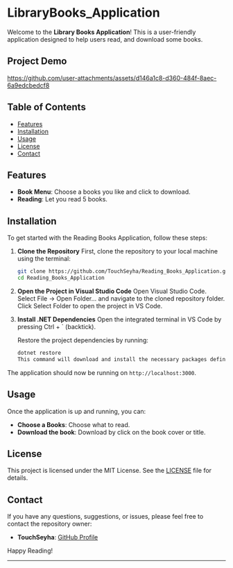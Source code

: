 # LibraryBooks_Application

Welcome to the **Library Books Application**! This is a user-friendly application designed to help users read, and download some books.

## Project Demo
https://github.com/user-attachments/assets/d146a1c8-d360-484f-8aec-6a9edcbedcf8

## Table of Contents

- [Features](#features)
- [Installation](#installation)
- [Usage](#usage)
- [License](#license)
- [Contact](#contact)

## Features

- **Book Menu**: Choose a books you like and click to download.
- **Reading**: Let you read 5 books.

## Installation

To get started with the Reading Books Application, follow these steps:

1. **Clone the Repository**
    First, clone the repository to your local machine using the terminal:
    ```bash
    git clone https://github.com/TouchSeyha/Reading_Books_Application.git
    cd Reading_Books_Application
    ```
 2. **Open the Project in Visual Studio Code**
    Open Visual Studio Code.
    Select File -> Open Folder... and navigate to the cloned repository folder.
    Click Select Folder to open the project in VS Code.
 3. **Install .NET Dependencies**
    Open the integrated terminal in VS Code by pressing Ctrl + ` (backtick).
    
    Restore the project dependencies by running:
    
    ```bash
    dotnet restore
    This command will download and install the necessary packages defined in the .csproj file.
    ```

   The application should now be running on `http://localhost:3000`.

## Usage

Once the application is up and running, you can:

- **Choose a Books**: Choose what to read.
- **Download the book**: Download by click on the book cover or title.

## License

This project is licensed under the MIT License. See the [LICENSE](./LICENSE) file for details.

## Contact

If you have any questions, suggestions, or issues, please feel free to contact the repository owner:

- **TouchSeyha**: [GitHub Profile](https://github.com/TouchSeyha)

Happy Reading!

---
